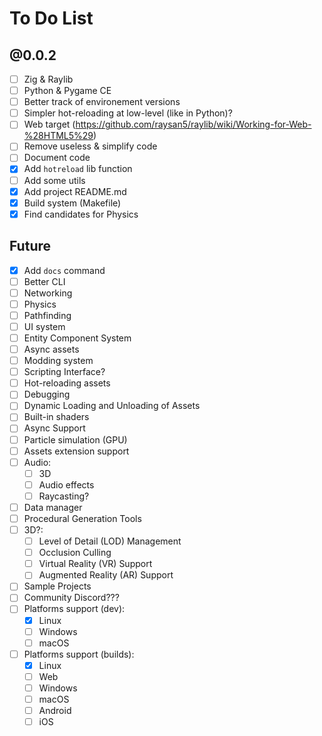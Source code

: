 # To Do List

## @0.0.2
- [ ] Zig & Raylib
- [ ] Python & Pygame CE
- [ ] Better track of environement versions
- [ ] Simpler hot-reloading at low-level (like in Python)?
- [ ] Web target (https://github.com/raysan5/raylib/wiki/Working-for-Web-%28HTML5%29)
- [ ] Remove useless & simplify code
- [ ] Document code
- [x] Add `hotreload` lib function
- [ ] Add some utils
- [x] Add project README.md
- [x] Build system (Makefile)
- [x] Find candidates for Physics

## Future
- [x] Add `docs` command
- [ ] Better CLI
- [ ] Networking
- [ ] Physics
- [ ] Pathfinding
- [ ] UI system
- [ ] Entity Component System
- [ ] Async assets
- [ ] Modding system
- [ ] Scripting Interface?
- [ ] Hot-reloading assets
- [ ] Debugging
- [ ] Dynamic Loading and Unloading of Assets
- [ ] Built-in shaders
- [ ] Async Support
- [ ] Particle simulation (GPU)
- [ ] Assets extension support
- [ ] Audio:
    - [ ] 3D
    - [ ] Audio effects
    - [ ] Raycasting?
- [ ] Data manager
- [ ] Procedural Generation Tools
- [ ] 3D?:
    - [ ] Level of Detail (LOD) Management
    - [ ] Occlusion Culling
    - [ ] Virtual Reality (VR) Support
    - [ ] Augmented Reality (AR) Support
- [ ] Sample Projects
- [ ] Community Discord???
- [ ] Platforms support (dev):
    - [x] Linux
    - [ ] Windows
    - [ ] macOS
- [ ] Platforms support (builds):
    - [x] Linux
    - [ ] Web
    - [ ] Windows
    - [ ] macOS
    - [ ] Android
    - [ ] iOS
